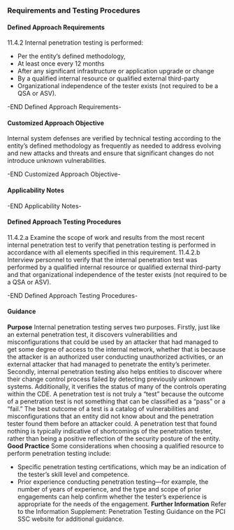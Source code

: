 ### Requirements and Testing Procedures

#### Defined Approach Requirements
11.4.2 Internal penetration testing is performed:
- Per the entity’s defined methodology,
- At least once every 12 months
- After any significant infrastructure or application upgrade or change
- By a qualified internal resource or qualified external third-party
- Organizational independence of the tester exists (not required to be a QSA or ASV).

-END Defined Approach Requirements- 
#### Customized Approach Objective
Internal system defenses are verified by technical testing according to the entity’s defined methodology as frequently as needed to address evolving and new attacks and threats and ensure that significant changes do not introduce unknown vulnerabilities.

-END Customized Approach Objective- 
#### Applicability Notes



-END Applicability Notes- 
#### Defined Approach Testing Procedures
11.4.2.a Examine the scope of work and results from the most recent internal penetration test to verify that penetration testing is performed in accordance with all elements specified in this requirement.
11.4.2.b Interview personnel to verify that the internal penetration test was performed by a qualified internal resource or qualified external third-party and that organizational independence of the tester exists (not required to be a QSA or ASV).

-END Defined Approach Testing Procedures- 
#### Guidance
**Purpose**
Internal penetration testing serves two purposes. Firstly, just like an external penetration test, it discovers vulnerabilities and misconfigurations that could be used by an attacker that had managed to get some degree of access to the internal network, whether that is because the attacker is an authorized user conducting unauthorized activities, or an external attacker that had managed to penetrate the entity’s perimeter.
Secondly, internal penetration testing also helps entities to discover where their change control process failed by detecting previously unknown systems. Additionally, it verifies the status of many of the controls operating within the CDE.
A penetration test is not truly a “test” because the outcome of a penetration test is not something that can be classified as a “pass” or a “fail.” The best outcome of a test is a catalog of vulnerabilities and misconfigurations that an entity did not know about and the penetration tester found them before an attacker could. A penetration test that found nothing is typically indicative of shortcomings of the penetration tester, rather than being a positive reflection of the security posture of the entity.
**Good Practice**
Some considerations when choosing a qualified resource to perform penetration testing include:
- Specific penetration testing certifications, which may be an indication of the tester’s skill level and competence.
- Prior experience conducting penetration testing—for example, the number of years of experience, and the type and scope of prior engagements can help confirm whether the tester’s experience is appropriate for the needs of the engagement.
**Further Information**
Refer to the Information Supplement: Penetration Testing Guidance on the PCI SSC website for additional guidance.